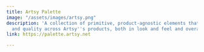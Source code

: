 ```yaml
---
title: Artsy Palette
image: "/assets/images/artsy.png"
description: 'A collection of primitive, product-agnostic elements that help ensure consistency
  and quality across Artsy''s products, both in look and feel and overall user experience. '
link: https://palette.artsy.net

---
```

